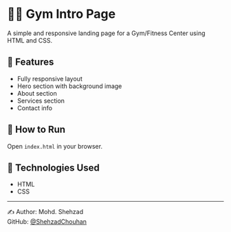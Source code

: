 # 🏋️‍♂️ Gym Intro Page

A simple and responsive landing page for a Gym/Fitness Center using HTML and CSS.

## 📌 Features
- Fully responsive layout
- Hero section with background image
- About section
- Services section
- Contact info

## 🚀 How to Run
Open `index.html` in your browser.

## 📁 Technologies Used
- HTML
- CSS

---

✍️ Author: Mohd. Shehzad  
GitHub: [@ShehzadChouhan](https://github.com/ShehzadChouhan)
